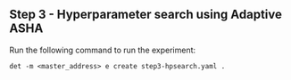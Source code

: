 ## Step 3 - Hyperparameter search using Adaptive ASHA 
Run the following command to run the experiment:<br>
```
det -m <master_address> e create step3-hpsearch.yaml .
```